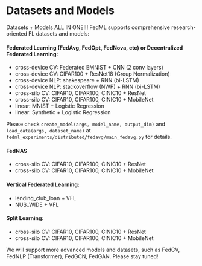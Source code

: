 # Datasets and Models

Datasets + Models ALL IN ONE!!! FedML supports comprehensive research-oriented FL datasets and models:

#### Federated Learning (FedAvg, FedOpt, FedNova, etc) or Decentralized Federated Learning:
- cross-device CV: Federated EMNIST + CNN (2 conv layers)
- cross-device CV: CIFAR100 + ResNet18 (Group Normalization)
- cross-device NLP: shakespeare + RNN (bi-LSTM)
- cross-device NLP: stackoverflow (NWP) + RNN (bi-LSTM)
- cross-silo CV: CIFAR10, CIFAR100, CINIC10 + ResNet
- cross-silo CV: CIFAR10, CIFAR100, CINIC10 + MobileNet
- linear: MNIST + Logistic Regression
- linear: Synthetic + Logistic Regression

Please check `create_model(args, model_name, output_dim)` and `load_data(args, dataset_name)` at `fedml_experiments/distributed/fedavg/main_fedavg.py` for details.



#### FedNAS
- cross-silo CV: CIFAR10, CIFAR100, CINIC10 + ResNet
- cross-silo CV: CIFAR10, CIFAR100, CINIC10 + MobileNet

#### Vertical Federated Learning:
- lending_club_loan + VFL
- NUS_WIDE + VFL

#### Split Learning:
- cross-silo CV: CIFAR10, CIFAR100, CINIC10 + ResNet
- cross-silo CV: CIFAR10, CIFAR100, CINIC10 + MobileNet


We will support more advanced models and datasets, such as FedCV, FedNLP (Transformer), FedGCN, FedGAN. Please stay tuned!